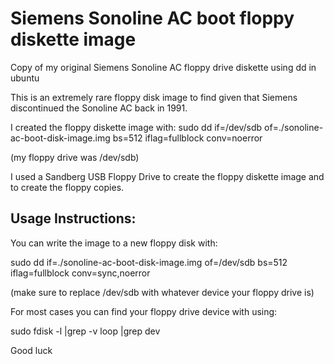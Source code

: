 # Siemens Sonoline AC boot floppy diskette image

Copy of my original Siemens Sonoline AC floppy drive diskette using dd in ubuntu

This is an extremely rare floppy disk image to find given that Siemens discontinued the Sonoline AC back in 1991.

I created the floppy diskette image 
with:
sudo dd if=/dev/sdb of=./sonoline-ac-boot-disk-image.img bs=512 iflag=fullblock conv=noerror 

(my floppy drive was /dev/sdb) 

I used a Sandberg USB Floppy Drive to create the floppy diskette image and to create the floppy copies.

## Usage Instructions: 

You can write the image to a new floppy disk with:

sudo dd if=./sonoline-ac-boot-disk-image.img of=/dev/sdb bs=512 iflag=fullblock conv=sync,noerror

(make sure to replace /dev/sdb with whatever device your floppy drive is)

For most cases you can find your floppy drive device with using:

sudo fdisk -l |grep -v loop |grep dev

Good luck